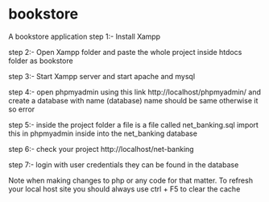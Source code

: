 # bookstore
A bookstore application
step 1:- Install Xampp

step 2:- Open Xampp folder and paste the whole project inside htdocs folder as bookstore 

step 3:- Start Xampp server and start apache and mysql

step 4:- open phpmyadmin using this link http://localhost/phpmyadmin/ and create a database with name (database) name should be same otherwise it so error

step 5:- inside the project folder a file is a file called net_banking.sql import this in phpmyadmin inside into the net_banking database

step 6:- check your project http://localhost/net-banking

step 7:- login with user credentials they can be found in the database

Note when making changes to php or any code for that matter. To refresh your local host site you should always use ctrl + F5 to clear the cache
